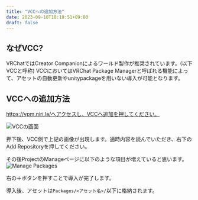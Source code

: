 ```yaml
---
title: "VCCへの追加方法"
date: 2023-09-10T18:19:51+09:00
draft: false
---
```


## なぜVCC?
VRChatではCreator Companionによるワールド製作が推奨されています。(以下VCCと呼称)
VCCにおいてはVRChat Package Managerと呼ばれる機能によって、アセットの自動更新やunitypackageを用いない導入が可能となります。

## VCCへの追加方法
https://vpm.niri.la/へアクセスし、VCCへ追加を押してください。

![VCCの画面](https://raw.githubusercontent.com/niwaniwa/vpm.niri.la/main/vpm.niri.la/assets/images/add_vcc.png)

押下後、VCC側で上記の画像が出現します。適時内容を読んでいただき、右下のAdd Repositoryを押してください。

その後ProjectのManageページに以下のような項目が増えていると思います。
![Manage Packages](https://raw.githubusercontent.com/niwaniwa/vpm.niri.la/main/vpm.niri.la/assets/images/project.png)

右の＋ボタンを押すことで導入が完了します。

導入後、アセットは`Packages/<アセット名>/`以下に格納されます。